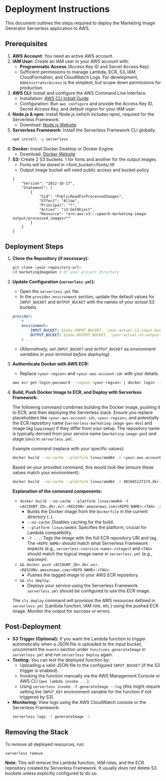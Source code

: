 # Deployment Instructions

This document outlines the steps required to deploy the Marketing Image Generator Serverless application to AWS.

## Prerequisites

1.  **AWS Account:** You need an active AWS account.
2.  **IAM User:** Create an IAM user in your AWS account with:
    -   **Programmatic Access** (Access Key ID and Secret Access Key).
    -   Sufficient permissions to manage Lambda, ECR, S3, IAM, CloudFormation, and CloudWatch Logs. For development, `AdministratorAccess` is the simplest, but scope down permissions for production.
3.  **AWS CLI:** Install and configure the AWS Command Line Interface.
    -   Installation: [AWS CLI Install Guide](https://docs.aws.amazon.com/cli/latest/userguide/getting-started-install.html)
    -   Configuration: Run `aws configure` and provide the Access Key ID, Secret Access Key, and default region for your IAM user.
4.  **Node.js & npm:** Install Node.js (which includes npm), required for the Serverless Framework.
    -   Download: [Node.js Website](https://nodejs.org/)
5.  **Serverless Framework:** Install the Serverless Framework CLI globally.
    ```bash
    npm install -g serverless
    ```
6.  **Docker:** Install Docker Desktop or Docker Engine.
    -   Download: [Docker Website](https://www.docker.com/products/docker-desktop/)
7. **S3:** Create 2 S3 buckets. 1 for fonts and another for the output images 
    - Fonts will be stored in <font_bucket>/fonts/<font-name>.ttf 
    - Output image bucket will need public access and bucket policy 
    ```
    {
        "Version": "2012-10-17",
        "Statement": [
            {
                "Sid": "PublicReadForProcessedImages",
                "Effect": "Allow",
                "Principal": "*",
                "Action": "s3:GetObject",
                "Resource": "arn:aws:s3:::upwork-marketing-image-output/processed_images/*"
            }
        ]
    }
    ```

## Deployment Steps

1.  **Clone the Repository (if necessary):**

    ```bash
    git clone <your-repository-url>
    cd marketingImageGen # Or your project directory
    ```

2.  **Update Configuration (`serverless.yml`):**

    -   Open the `serverless.yml` file.
    -   In the `provider.environment` section, update the default values for `INPUT_BUCKET` and `OUTPUT_BUCKET` with the names of your _actual_ S3 buckets.

    ```yaml
    provider:
        # ...
        environment:
            INPUT_BUCKET: ${env:INPUT_BUCKET, 'your-actual-s3-input-bucket'}
            OUTPUT_BUCKET: ${env:OUTPUT_BUCKET, 'your-actual-s3-output-bucket'}
        # ...
    ```

    -   _(Alternatively, set `INPUT_BUCKET` and `OUTPUT_BUCKET` as environment variables in your terminal before deploying)._

3.  **Authenticate Docker with AWS ECR:**

    -   Replace `<your-region>` and `<your-aws-account-id>` with your details.

    ```bash
    aws ecr get-login-password --region <your-region> | docker login --username AWS --password-stdin <your-aws-account-id>.dkr.ecr.<your-region>.amazonaws.com
    ```

5.  **Build, Push Docker Image to ECR, and Deploy with Serverless Framework:**

    The following command combines building the Docker image, pushing it to ECR, and then deploying the Serverless stack. 
    Ensure you replace placeholders like `<your-aws-account-id>`, `<your-region>`, and potentially the ECR repository name (`serverless-marketing-image-gen-dev`) and image tag (`appimage`) if they differ from your setup. The repository name is typically derived from your service name (`marketing-image-gen`) and stage (`dev`) in `serverless.yml`.

    Example command (replace with your specific values):
    ```bash
    docker build --no-cache --platform linux/amd64 -t <your-aws-account-id>.dkr.ecr.<your-region>.amazonaws.com/<your-ecr-repo-name>:<image-tag> . && docker push <your-aws-account-id>.dkr.ecr.<your-region>.amazonaws.com/<your-ecr-repo-name>:<image-tag> && sls deploy
    ```

    Based on your provided command, this would look like (ensure these values match your environment):
    ```bash
    docker build --no-cache --platform linux/amd64 -t 481665127174.dkr.ecr.ap-south-1.amazonaws.com/serverless-marketing-image-gen-dev:appimage . && docker push 481665127174.dkr.ecr.ap-south-1.amazonaws.com/serverless-marketing-image-gen-dev:appimage && sls deploy
    ```

    **Explanation of the command components:**
    *   `docker build --no-cache --platform linux/amd64 -t <ACCOUNT_ID>.dkr.ecr.<REGION>.amazonaws.com/<REPO_NAME>:<TAG> .`:
        *   Builds the Docker image from the `Dockerfile` in the current directory (`.`).
        *   `--no-cache`: Disables caching for the build.
        *   `--platform linux/amd64`: Specifies the platform, crucial for Lambda compatibility.
        *   `-t ...`: Tags the image with the full ECR repository URI and tag. The `<REPO_NAME>` should match what Serverless Framework expects (e.g., `serverless-<service-name>-<stage>`) and `<TAG>` should match the logical image name in `serverless.yml` (e.g., `appimage`).
    *   `&& docker push <ACCOUNT_ID>.dkr.ecr.<REGION>.amazonaws.com/<REPO_NAME>:<TAG>`:
        *   Pushes the tagged image to your AWS ECR repository.
    *   `&& sls deploy`:
        *   Deploys your service using the Serverless Framework. `serverless.yml` should be configured to use this ECR image.

    The `sls deploy` command will provision the AWS resources defined in `serverless.yml` (Lambda function, IAM role, etc.) using the pushed ECR image. Monitor the output for success or errors.

## Post-Deployment

-   **S3 Trigger (Optional):** If you want the Lambda function to trigger automatically when a JSON file is uploaded to the input bucket, uncomment the `events` section under `functions.generateImage` in `serverless.yml` and run `serverless deploy` again.
-   **Testing:** You can test the deployed function by:
    -   Uploading a valid JSON file to the configured `INPUT_BUCKET` (if the S3 trigger is enabled).
    -   Invoking the function manually via the AWS Management Console or AWS CLI (`aws lambda invoke ...`).
    -   Using `serverless invoke -f generateImage --log` (this might require setting the `INPUT_KEY` environment variable for the function if not triggered by S3).
-   **Monitoring:** View logs using the AWS CloudWatch console or the Serverless Framework:
    ```bash
    serverless logs -f generateImage -t
    ```

## Removing the Stack

To remove all deployed resources, run:

```bash
serverless remove
```

**Note:** This will remove the Lambda function, IAM roles, and the ECR repository created by Serverless Framework. It usually _does not_ delete S3 buckets unless explicitly configured to do so.
